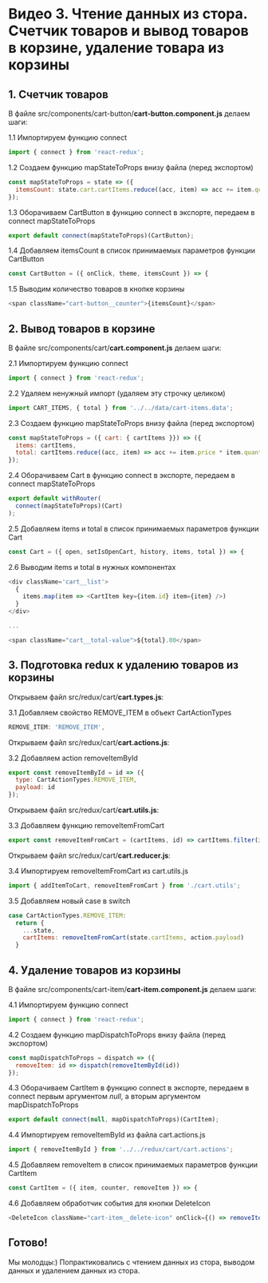 # Видео 3. Чтение данных из стора. Счетчик товаров и вывод товаров в корзине, удаление товара из корзины

## 1. Счетчик товаров

В файле src/components/cart-button/**cart-button.component.js** делаем шаги:

1.1 Импортируем функцию connect
```js
import { connect } from 'react-redux';
```

1.2 Создаем функцию mapStateToProps внизу файла (перед экспортом)
```js
const mapStateToProps = state => ({
  itemsCount: state.cart.cartItems.reduce((acc, item) => acc += item.quantity, 0)
});
```

1.3 Оборачиваем CartButton в функцию connect в экспорте, передаем в connect mapStateToProps
```js
export default connect(mapStateToProps)(CartButton);
```

1.4 Добавляем itemsCount в список принимаемых параметров функции CartButton
```js
const CartButton = ({ onClick, theme, itemsCount }) => {
```

1.5 Выводим количество товаров в кнопке корзины
```js
<span className="cart-button__counter">{itemsCount}</span>
```

## 2. Вывод товаров в корзине

В файле src/components/cart/**cart.component.js** делаем шаги:

2.1 Импортируем функцию connect
```js
import { connect } from 'react-redux';
```

2.2 Удаляем ненужный импорт (удаляем эту строчку целиком)
```js
import CART_ITEMS, { total } from '../../data/cart-items.data';
```

2.3 Создаем функцию mapStateToProps внизу файла (перед экспортом)
```js
const mapStateToProps = ({ cart: { cartItems }}) => ({
  items: cartItems,
  total: cartItems.reduce((acc, item) => acc += item.price * item.quantity, 0)
});
```

2.4 Оборачиваем Cart в функцию connect в экспорте, передаем в connect mapStateToProps
```js
export default withRouter(
  connect(mapStateToProps)(Cart)
);
```

2.5 Добавляем items и total в список принимаемых параметров функции Cart
```js
const Cart = ({ open, setIsOpenCart, history, items, total }) => {
```

2.6 Выводим items и total в нужных компонентах
```js
<div className='cart__list'>
  {
    items.map(item => <CartItem key={item.id} item={item} />)
  }
</div>

...

<span className="cart__total-value">${total}.00</span>
```

## 3. Подготовка redux к удалению товаров из корзины

Открываем файл src/redux/cart/**cart.types.js**:

3.1 Добавляем свойство REMOVE_ITEM в объект CartActionTypes
```js
REMOVE_ITEM: 'REMOVE_ITEM',
```

Открываем файл src/redux/cart/**cart.actions.js**:

3.2 Добавляем action removeItemById
```js
export const removeItemById = id => ({
  type: CartActionTypes.REMOVE_ITEM,
  payload: id
});
```

Открываем файл src/redux/cart/**cart.utils.js**:

3.3 Добавляем функцию removeItemFromCart
```js
export const removeItemFromCart = (cartItems, id) => cartItems.filter(item => item.id !== id);
```

Открываем файл src/redux/cart/**cart.reducer.js**:

3.4 Импортируем removeItemFromCart из cart.utils.js
```js
import { addItemToCart, removeItemFromCart } from './cart.utils';
```

3.5 Добавляем новый case в switch
```js
case CartActionTypes.REMOVE_ITEM:
  return {
    ...state,
    cartItems: removeItemFromCart(state.cartItems, action.payload)
  }
```

## 4. Удаление товаров из корзины

В файле src/components/cart-item/**cart-item.component.js** делаем шаги:

4.1 Импортируем функцию connect
```js
import { connect } from 'react-redux';
```

4.2 Создаем функцию mapDispatchToProps внизу файла (перед экспортом)
```js
const mapDispatchToProps = dispatch => ({
  removeItem: id => dispatch(removeItemById(id))
});
```

4.3 Оборачиваем CartItem в функцию connect в экспорте, передаем в connect первым аргументом *null*, а вторым аргументом mapDispatchToProps
```js
export default connect(null, mapDispatchToProps)(CartItem);
```

4.4 Импортируем removeItemById из файла cart.actions.js
```js
import { removeItemById } from '../../redux/cart/cart.actions';
```

4.5 Добавляем removeItem в список принимаемых параметров функции CartItem
```js
const CartItem = ({ item, counter, removeItem }) => {
```

4.6 Добавляем обработчик события для кнопки DeleteIcon
```js
<DeleteIcon className="cart-item__delete-icon" onClick={() => removeItem(item.id)} />
```

## Готово!

Мы молодцы:) Попрактиковались с чтением данных из стора, выводом данных и удалением данных из стора.
